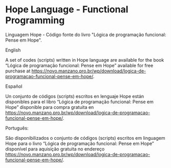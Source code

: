 # Hope Language - Functional Programming
Linguagem Hope - Código fonte do livro "Lógica de programação funcional: Pense em Hope".

English

A set of codes (scripts) written in Hope language are available for the book “Lógica de programação funcional: Pense em Hope” available for free purchase at https://novo.manzano.pro.br/wp/download/logica-de-programacao-funcional-pense-em-hope/.

Español

Un conjunto de códigos (scripts) escritos en lenguaje Hope están disponibles para el libro “Lógica de programação funcional: Pense em Hope” disponible para compra gratuita en https://novo.manzano.pro.br/wp/download/logica-de-programacao-funcional-pense-em-hope/.

Português:

São disponibilizados o conjunto de códigos (scripts) escritos em linguagem Hope para o livro “Lógica de programação funcional: Pense em Hope” disponível para aquisição gratuita no endereço https://novo.manzano.pro.br/wp/download/logica-de-programacao-funcional-pense-em-hope/.
